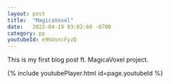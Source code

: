 ```yaml
---
layout: post
title:  "MagicaVoxel"
date:   2022-04-19 03:02:60 -0700
category: pp
youtubeId: e9kUsncFyzQ
---
```

This is my first blog post ft. MagicaVoxel project.

{% include youtubePlayer.html id=page.youtubeId %}
